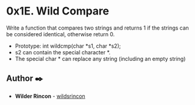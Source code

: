 # 0x1E. Wild Compare

Write a function that compares two strings and returns 1 if the strings can be considered identical, otherwise return 0.

- Prototype: int wildcmp(char *s1, char *s2);
- s2 can contain the special character *.
- The special char * can replace any string (including an empty string)



## Author ✒️

* **Wilder Rincon** - [wildsrincon](https://github.com/wildsrincon)
